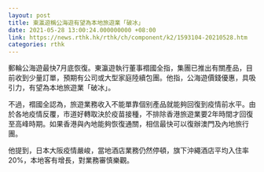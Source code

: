 ```yaml
---
layout: post
title: 東瀛遊稱公海遊有望為本地旅遊業「破冰」
date: 2021-05-28 13:00:24.000000000 +08:00
link: https://news.rthk.hk/rthk/ch/component/k2/1593104-20210528.htm
categories: rthk
---
```


郵輪公海遊最快7月底恢復。東瀛遊執行董事𧝁國全指，集團已推出有關產品，目前收到少量訂單，預期有公司或大型家庭陸續包團。他指，公海遊價錢優惠，具吸引力，有望為本地旅遊業「破冰」。

不過，𧝁國全認為，旅遊業務收入不能單靠個别產品就能夠回復到疫情前水平。由於各地疫情反覆，市道好轉取決於疫苗接種，不排除香港旅遊業要2年時間才回復至高峰時期。如果香港與內地能夠恢復通關，相信最快可以復辦澳門及內地旅行團。

他提到，日本大阪疫情嚴峻，當地酒店業務仍然停頓，旗下沖繩酒店平均入住率20%，本地客有增長，對業務審慎樂觀。

